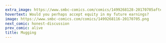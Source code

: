 ```yaml
---
extra_image: https://www.smbc-comics.com/comics/1499268128-20170705after.png
hovertext: Would you perhaps accept equity in my future earnings?
image: https://www.smbc-comics.com/comics/1499268116-20170705.png
next_comic: honest-discussion
prev_comic: alive
title: Mugging
---
```


